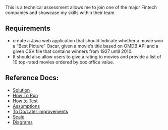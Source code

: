 This is a technical assessment allows me to join one of the major Fintech companies and showcase my skills within their
team.

## Requirements

- create a Java web application that should Indicate whether a movie won a “Best Picture” Oscar, given a movie’s title
  based on OMDB API and a given CSV file that
  contains winners from 1927 until 2010.
- It should also allow users to give a rating to movies and provide a list of 10 top-rated movies ordered by
  box office value.

## Reference Docs:

- [Solution](solution.md)
- [How To Run](how_to_run.md)
- [How to Test](how_to_test.md)
- [Assumptions](assumptions.md)
- [To Do/Later improvements](to_do.md)
- [Scale](scale.md)
- [Diagrams](diagrams.md)